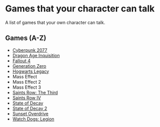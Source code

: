 # Games that your character can talk
A list of games that your own character can talk.

## Games (A-Z)
- [Cyberpunk 2077](https://store.steampowered.com/app/1091500)
- [Dragon Age Inquisition](https://store.steampowered.com/app/1222690)
- [Fallout 4](https://store.steampowered.com/app/377160)
- [Generation Zero](https://store.steampowered.com/app/704270)
- [Hogwarts Legacy](https://store.steampowered.com/app/990080)
- Mass Effect
- Mass Effect 2
- Mass Effect 3
- [Saints Row: The Third](https://store.steampowered.com/app/55230)
- [Saints Row IV](https://store.steampowered.com/app/206420)
- [State of Decay](https://store.steampowered.com/app/329430)
- [State of Decay 2](https://store.steampowered.com/app/495420)
- [Sunset Overdrive](https://store.steampowered.com/app/847370)
- [Watch Dogs: Legion](https://store.steampowered.com/app/2239550)
